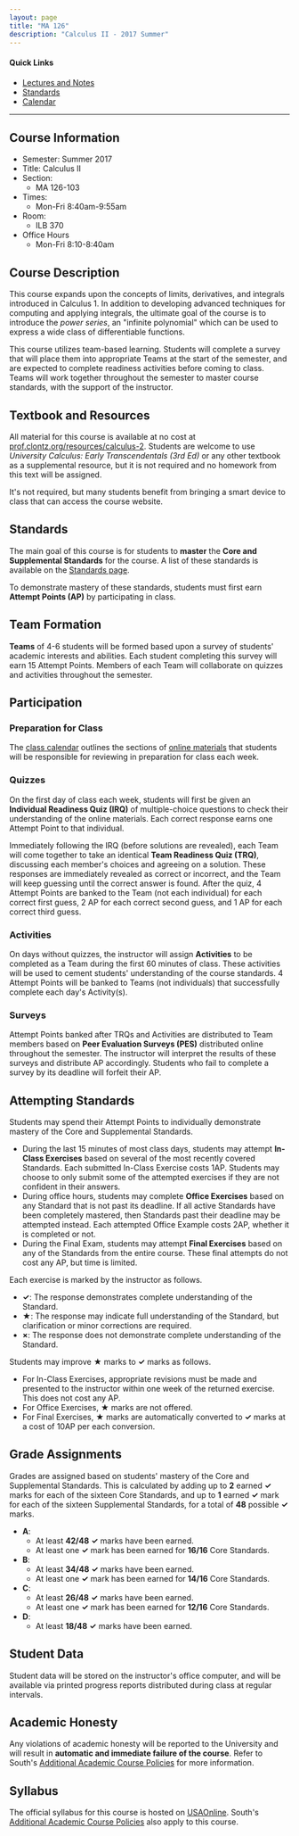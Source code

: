 ```yaml
---
layout: page
title: "MA 126"
description: "Calculus II - 2017 Summer"
---
```


#### Quick Links

- [Lectures and Notes][text]
- [Standards][standards]
- [Calendar][calendar]

---

## Course Information

* Semester: Summer 2017
* Title: Calculus II
* Section:
    * MA 126-103
* Times:
    * Mon-Fri 8:40am-9:55am
* Room:
    * ILB 370
* Office Hours
    * Mon-Fri 8:10-8:40am


## Course Description

This course expands upon the concepts of limits, derivatives, and integrals
introduced in Calculus 1. In addition to developing advanced techniques
for computing and applying integrals, the ultimate goal of the course is
to introduce the *power series*, an "infinite polynomial" which can be used
to express a wide class of differentiable functions.

This course utilizes team-based learning.
Students will
complete a survey that will place them into appropriate Teams at the
start of the semester, and are expected to complete readiness activities
before coming to class.
Teams will work together throughout the semester to master course
standards, with the support of the instructor.


## Textbook and Resources

All material for this course is available at no cost at
[prof.clontz.org/resources/calculus-2][text]. Students are welcome to use
*University Calculus: Early Transcendentals (3rd Ed)* or any other textbook
as a supplemental resource, but it is not required and no homework from
this text will be assigned.

It's not required, but many students benefit from bringing a smart device
to class that can access the course website.


## Standards

The main goal of this course is for students to **master** the
**Core and Supplemental Standards** for the course.
A list of these standards is available on the
[Standards page][standards].

To demonstrate mastery of these standards, students must first
earn **Attempt Points (AP)** by participating in class.


## Team Formation

**Teams** of 4-6 students will be formed based upon a survey
of students' academic interests and abilities. Each student completing
this survey will earn 15 Attempt Points.
Members of each Team will collaborate on quizzes and activities
throughout the semester.


## Participation

### Preparation for Class

The [class calendar][calendar] outlines the
sections of [online materials][text] that students will be
responsible for reviewing in preparation for class each week.

### Quizzes

On the first day of class each week, students will first be given an
**Individual Readiness Quiz (IRQ)** of multiple-choice
questions to check their understanding of the online materials.
Each correct response earns one Attempt Point to that
individual.

Immediately following the IRQ (before solutions are revealed),
each Team will come together to take an
identical **Team Readiness Quiz (TRQ)**, discussing each member's choices and
agreeing on a solution. These responses are immediately revealed as correct
or incorrect, and the Team will keep guessing until the correct answer is
found. After the quiz, 4 Attempt Points are banked to the Team (not
each individual) for each correct first guess, 2 AP for each correct
second guess, and 1 AP for each correct third guess.

### Activities

On days without quizzes, the instructor will assign **Activities**
to be completed as a Team during the first 60 minutes of class. These
activities will be used to cement students' understanding of the
course standards. 4 Attempt Points will be banked to Teams
(not individuals) that successfully complete each day's Activity(s).

### Surveys

Attempt Points banked after TRQs and Activities are distributed
to Team members based on
**Peer Evaluation Surveys (PES)** distributed online throughout the semester.
The instructor will interpret the results of these surveys and distribute
AP accordingly. Students who fail to complete a survey by its deadline will
forfeit their AP.



## Attempting Standards

Students may spend their Attempt Points to individually demonstrate mastery
of the Core and Supplemental Standards.

* During the last 15 minutes of most class days, students may attempt
  **In-Class Exercises** based on several of the most recently covered
  Standards.
  Each submitted In-Class Exercise costs 1AP. Students may choose to only submit
  some of the attempted exercises if they are not confident in their answers.
* During office hours, students may complete **Office Exercises** based on any
  Standard that is not past its deadline. If all active Standards have been
  completely mastered, then Standards past their deadline may be attempted
  instead. Each attempted Office Example
  costs 2AP, whether it is completed or not.
* During the Final Exam, students may attempt **Final Exercises** based on
  any of the Standards from the entire course. These final attempts do not cost
  any AP, but time is limited.

Each exercise is marked by the instructor as follows.

* **✓**: The response demonstrates complete understanding of the Standard.
* **★**: The response may indicate full understanding of the Standard,
  but clarification or minor corrections are required.
* **×**: The response does not demonstrate complete understanding of the
  Standard.

Students may improve **★** marks to **✓** marks as follows.

* For In-Class Exercises, appropriate revisions must be made and presented
  to the instructor within one week of the returned exercise. This does not
  cost any AP.
* For Office Exercises, **★** marks are not offered.
* For Final Exercises, **★** marks are automatically converted to **✓** marks
  at a cost of 10AP per each conversion.




## Grade Assignments

Grades are assigned based on students' mastery of the Core and Supplemental
Standards. This is calculated by adding up to **2** earned **✓** marks for each
of the sixteen Core Standards,
and up to **1** earned **✓** mark for each of the sixteen
Supplemental Standards, for a total of **48** possible **✓** marks.

* **A**:
    * At least **42/48** **✓** marks have been earned.
    * At least one **✓** mark has been earned for **16/16** Core Standards.
* **B**:
    * At least **34/48** **✓** marks have been earned.
    * At least one **✓** mark has been earned for **14/16** Core Standards.
* **C**:
    * At least **26/48** **✓** marks have been earned.
    * At least one **✓** mark has been earned for **12/16** Core Standards.
* **D**:
    * At least **18/48** **✓** marks have been earned.





## Student Data

Student data will be stored on the instructor's office computer, and will
be available via printed progress reports distributed during class at
regular intervals.


## Academic Honesty

Any violations of academic honesty will be reported to the University
and will result in **automatic and immediate failure of the course**. Refer to
South's [Additional Academic Course Policies][usacoursepolicies] for
more information.


## Syllabus

The official syllabus for this course is hosted on [USAOnline][usaonline].
South's
[Additional Academic Course Policies][usacoursepolicies] also apply to this
course.



[text]: /resources/calculus2/

[calendar]: /classes/2017/06/ma126/calendar/

[standards]: /classes/2017/06/ma126/standards/

[usacoursepolicies]: https://www.southalabama.edu/departments/academicaffairs/resources/policies/additionalacademiccoursepolicies.pdf



[usaonline]: https://ecampus.southalabama.edu/portal/site/4eed09d5-644d-44ed-985f-de0673e68b1a

[memo]: https://goo.gl/forms/eTJAPzwyLhVRsBcF3
